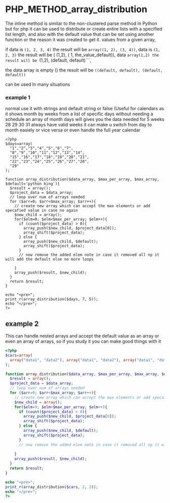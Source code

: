 # PHP_METHOD_array_distribution
The inline method is similar to the non-clustered parse method in Python but for
php it can be used to distribute or create entire lists with a specified list length,
and also with the default value that can be set using another function or the reason
it was created to get it. values ​​from a given array,

if data is ```(1, 2, 3, 4)``` the result will be ```array((1, 2), (3, 4))```,
data is ```(1, 2, 3)``` the result will be ( (1,2), ( 1, the_value_default)),
data ```array(1,2) the result will be ```(1,2), (default, default)```,

the data array is empty () the result will be ```((default, default), (default, default))```

can be used In many situations


###  example 1

normal use it with strings and default string or false
(Useful for calendars as it shows month by weeks
from a list of specific days without needing a schedule an array of month days will
gives you the data needed for 5 weeks 28 29 30 31 always have valid weeks it can make u switch
from day to month easiely or vice versa or even handle the full year calendar


```
<?php
$days=array(
  "1","2","3","4","5","6","7",
  "8","9","10","11","12","13","14",
  "15","16","17","18","19","20","21",
  "22","23","24","25","26","27","28",
  "29"
);

function array_distribution($data_array, $max_per_array, $max_array, $default='python king'){
  $result = array();
  $project_data = $data_array;
  // loop over num of arrays needed
  for ($arr=0; $arr<$max_array; $arr++){
    // create new array which can accept the max elements or add specafied value in case no again
    $new_child = array();
    for($elm=0; $elm<$max_per_array; $elm++){
      if (count($project_data) > 0){
        array_push($new_child, $project_data[0]);
        array_shift($project_data);
      } else {
        array_push($new_child, $default);
        array_shift($project_data);
      }
      // now remove the added elem note in case it removed all np it will add the default else no more loops
     
    }
    array_push($result, $new_child);
  }
  return $result;
}

echo "<pre>";
print_r(array_distribution($days, 7, 5));
echo "</pre>";
?>
```


## example 2 
This can handle nested arrays and accept the default value as an array or even an array of arrays, so if you study it you can make good things with it

```php
<?php
$cars=array(
  array("data1", "data2"), array("data1", "data2"), array("data1", "data2")
);

function array_distribution($data_array, $max_per_array, $max_array, $default=array()){
  $result = array();
  $project_data = $data_array;
  // loop over num of arrays needed
  for ($arr=0; $arr<$max_array; $arr++){
    // create new array which can accept the max elements or add specafied value in case no again
    $new_child = array();
    for($elm=0; $elm<$max_per_array; $elm++){
      if (count($project_data) > 0){
        array_push($new_child, $project_data[0]);
        array_shift($project_data);
      } else {
        array_push($new_child, $default);
        array_shift($project_data);
      }
      // now remove the added elem note in case it removed all np it will add the default else no more loops
     
    }
    array_push($result, $new_child);
  }
  return $result;
}

echo "<pre>";
print_r(array_distribution($cars, 2, 2));
echo "</pre>";
?>

```
